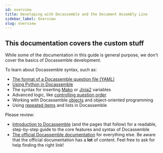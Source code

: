 ```yaml
---
id: overview
title: Developing with Docassemble and the Document Assembly Line
sidebar_label: Overview
slug: overview
---
```


## This documentation covers the custom stuff

While some of the documentation in this guide is general purpose,
we don't cover the basics of Docassemble development.

To learn about Docassemble syntax, such as:

- [The format of a Docassemble question file (YAML)](https://suffolklitlab.org/legal-tech-class/docs/yaml)
- [Using Python in Docassemble](https://suffolklitlab.org/legal-tech-class/docs/python)
- The syntax for inserting [Mako](https://suffolklitlab.org/legal-tech-class/docs/mako) or [Jinja2](https://suffolklitlab.org/legal-tech-class/docs/jinja2) variables
- Advanced logic, like [controlling question order](https://suffolklitlab.org/legal-tech-class/docs/practical-guide-docassemble/controlling-interview-order)
- Working with Docassemble [objects](https://suffolklitlab.org/legal-tech-class/docs/practical-guide-docassemble/object-oriented-programming) and object-oriented programming
- Using [repeated items](https://suffolklitlab.org/legal-tech-class/docs/repeated-information) and lists in Docassemble

Please review:

* [Introduction to Docassemble](https://suffolklitlab.org/legal-tech-class/docs/introduction-to-docassemble/) (and the pages that follow) for a readable, step-by-step guide to the core features and syntax of Docassemble
* [The official Docassemble documentation](https://docassemble.org/docs.html) for everything else. Be aware that the official documentation has a **lot** of content. Feel free to ask for help finding the right link!

